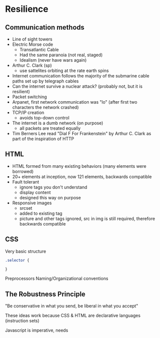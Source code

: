 Resilience
==========

Communication methods
---------------------
- Line of sight towers
- Electric Morse code
  - Transatlantic Cable
  - Had the same paranoia (not real, staged)
  - Idealism (never have wars again)
- Arthur C. Clark (sp)
  - use sattelites orbiting at the rate earth spins
- Internet communication follows the majority of the submarine cable paths set up by telegraph cables
- Can the internet survive a nuclear attack? (probably not, but it is resilient)
- Packet switching
- Arpanet, first network communication was "lo" (after first two characters the network crashed)
- TCP/IP creation
  - avoids top-down control
- The internet is a dumb network (on purpose)
  - all packets are treated equally
- Tim Berners Lee read "Dial F For Frankenstein" by Arthur C. Clark as part of the inspiration of HTTP

HTML
----
- HTML formed from many existing behaviors (many elements were borrowed)
- 20+ elements at inception, now 121 elements, backwards compatible
- Fault tolerant
  - ignore tags you don't understand
  - display content
  - designed this way on purpose
- Responsive images
  - srcset
  - added to existing tag
  - picture and other tags ignored, src in img is still required, therefore backwards compatible

CSS
---

Very basic structure

``` css
.selector {

}
```

Preprocessors
Naming/Organizational conventions

The Robustness Principle
------------------------
"Be conservative in what you send, be liberal in what you accept"

These ideas work because CSS & HTML are declarative languages (instruction sets)

Javascript is imperative, needs 
